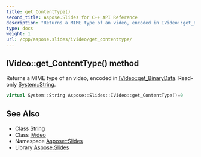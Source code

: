 ```yaml
---
title: get_ContentType()
second_title: Aspose.Slides for C++ API Reference
description: "Returns a MIME type of an video, encoded in IVideo::get_BinaryData. Read-only System::String."
type: docs
weight: 1
url: /cpp/aspose.slides/ivideo/get_contenttype/
---
```

## IVideo::get_ContentType() method


Returns a MIME type of an video, encoded in [IVideo::get_BinaryData](../get_binarydata/). Read-only [System::String](../../../system/string/).

```cpp
virtual System::String Aspose::Slides::IVideo::get_ContentType()=0
```

## See Also

* Class [String](../../system/string/)
* Class [IVideo](./)
* Namespace [Aspose::Slides](../)
* Library [Aspose.Slides](../../)